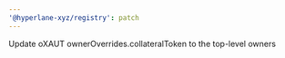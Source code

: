 ```yaml
---
'@hyperlane-xyz/registry': patch
---
```


Update oXAUT ownerOverrides.collateralToken to the top-level owners
